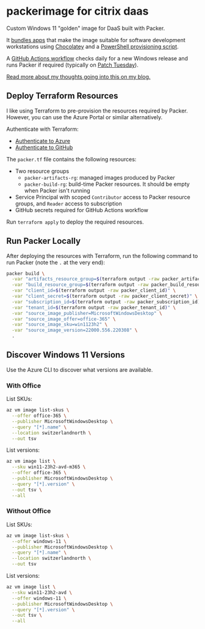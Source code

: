 # packerimage for citrix daas

Custom Windows 11 "golden" image for DaaS built with Packer.

It [bundles apps](./packages.config) that make the image suitable for software development workstations using [Chocolatey](https://chocolatey.org/) and a [PowerShell provisioning script](./install-azure-powershell.ps1).

A [GitHub Actions workflow](./.github/workflows/packer.yml) checks daily for a new Windows release and runs Packer if required (typically on [Patch Tuesday](https://docs.microsoft.com/en-us/windows/deployment/update/quality-updates#quality-updates)).

[Read more about my thoughts going into this on my blog.](https://schnerring.net/blog/automate-building-custom-windows-images-for-azure-virtual-desktop-with-packer-and-github-actions/)

## Deploy Terraform Resources

I like using Terraform to pre-provision the resources required by Packer. However, you can use the Azure Portal or similar alternatively.

Authenticate with Terraform:

- [Authenticate to Azure](https://registry.terraform.io/providers/hashicorp/azurerm/latest/docs#authenticating-to-azure)
- [Authenticate to GitHub](https://registry.terraform.io/providers/integrations/github/latest/docs#authentication)

The `packer.tf` file contains the following resources:

- Two resource groups
  - `packer-artifacts-rg`: managed images produced by Packer
  - `packer-build-rg`: build-time Packer resources. It should be empty when Packer isn't running
- Service Principal with scoped `Contributor` access to Packer resource groups, and `Reader` access to subscription
- GitHub secrets required for GitHub Actions workflow

Run `terraform apply` to deploy the required resources.

## Run Packer Locally

After deploying the resources with Terraform, run the following command to run Packer (note the `.` at the very end):

```bash
packer build \
  -var "artifacts_resource_group=$(terraform output -raw packer_artifacts_resource_group)" \
  -var "build_resource_group=$(terraform output -raw packer_build_resource_group)" \
  -var "client_id=$(terraform output -raw packer_client_id)" \
  -var "client_secret=$(terraform output -raw packer_client_secret)" \
  -var "subscription_id=$(terraform output -raw packer_subscription_id)" \
  -var "tenant_id=$(terraform output -raw packer_tenant_id)" \
  -var "source_image_publisher=MicrosoftWindowsDesktop" \
  -var "source_image_offer=office-365" \
  -var "source_image_sku=win1123h2" \
  -var "source_image_version=22000.556.220308" \
  .
```

## Discover Windows 11 Versions

Use the Azure CLI to discover what versions are available.

### With Office

List SKUs:

```bash
az vm image list-skus \
  --offer office-365 \
  --publisher MicrosoftWindowsDesktop \
  --query "[*].name" \
  --location switzerlandnorth \
  --out tsv
```

List versions:

```bash
az vm image list \
  --sku win11-23h2-avd-m365 \
  --offer office-365 \
  --publisher MicrosoftWindowsDesktop \
  --query "[*].version" \
  --out tsv \
  --all
```

### Without Office

List SKUs:

```bash
az vm image list-skus \
  --offer windows-11 \
  --publisher MicrosoftWindowsDesktop \
  --query "[*].name" \
  --location switzerlandnorth \
  --out tsv
```

List versions:

```bash
az vm image list \
  --sku win11-23h2-avd \
  --offer windows-11 \
  --publisher MicrosoftWindowsDesktop \
  --query "[*].version" \
  --out tsv \
  --all
```
